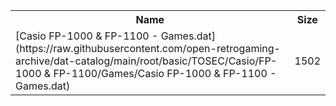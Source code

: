 <table>
<tr><th>Name</th><th>Size</th></tr>
<tr><td>
[Casio FP-1000 & FP-1100 - Games.dat](https://raw.githubusercontent.com/open-retrogaming-archive/dat-catalog/main/root/basic/TOSEC/Casio/FP-1000 & FP-1100/Games/Casio FP-1000 & FP-1100 - Games.dat)
</td><td>1502</td></tr>
</table>
